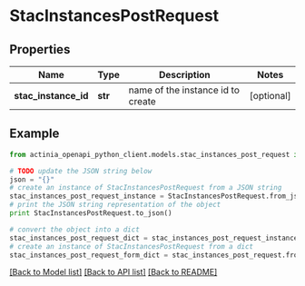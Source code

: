 # StacInstancesPostRequest


## Properties
Name | Type | Description | Notes
------------ | ------------- | ------------- | -------------
**stac_instance_id** | **str** | name of the instance id to create | [optional] 

## Example

```python
from actinia_openapi_python_client.models.stac_instances_post_request import StacInstancesPostRequest

# TODO update the JSON string below
json = "{}"
# create an instance of StacInstancesPostRequest from a JSON string
stac_instances_post_request_instance = StacInstancesPostRequest.from_json(json)
# print the JSON string representation of the object
print StacInstancesPostRequest.to_json()

# convert the object into a dict
stac_instances_post_request_dict = stac_instances_post_request_instance.to_dict()
# create an instance of StacInstancesPostRequest from a dict
stac_instances_post_request_form_dict = stac_instances_post_request.from_dict(stac_instances_post_request_dict)
```
[[Back to Model list]](../README.md#documentation-for-models) [[Back to API list]](../README.md#documentation-for-api-endpoints) [[Back to README]](../README.md)


